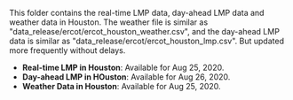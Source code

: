 This folder contains the real-time LMP data, day-ahead LMP data and weather data in Houston. The weather file is similar as "data_release/ercot/ercot_houston_weather.csv", and the day-ahead LMP data is similar as "data_release/ercot/ercot_houston_lmp.csv". But updated more frequently without delays.

- **Real-time LMP in Houston**: Available for Aug 25, 2020.
- **Day-ahead LMP in HOuston**: Available for Aug 26, 2020.
- **Weather Data in Houston**: Available for Aug 25, 2020.